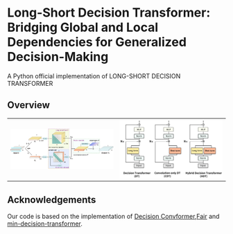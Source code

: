 # Long-Short Decision Transformer: Bridging Global and Local Dependencies for Generalized Decision-Making
A Python official implementation of LONG-SHORT DECISION TRANSFORMER

## Overview

<table>
  <tr>
    <td><img src="Detailed_LSDT.jpg" alt="Image 1" width="400"/></td>
    <td><img src="Overall_structure.jpg" alt="Image 2" width="400"/></td>
  </tr>
</table>


## Acknowledgements
Our code is based on the implementation of [Decision Convformer](https://github.com/beanie00/Decision-ConvFormer),[Fair](https://github.com/facebookresearch/fairseq/tree/main/fairseq) and [min-decision-transformer](https://github.com/nikhilbarhate99/min-decision-transformer).
